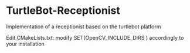 # TurtleBot-Receptionist
Implementation of a receptionist based on the turtlebot platform

Edit CMakeLists.txt: modify SET(OpenCV_INCLUDE_DIRS ) accordingly to your installation

